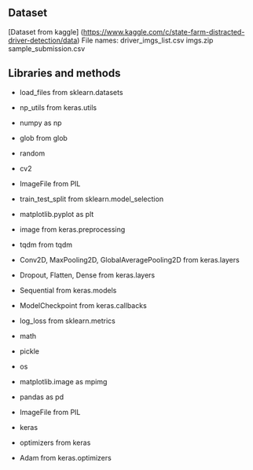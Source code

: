 ## Dataset
[Dataset from kaggle] (https://www.kaggle.com/c/state-farm-distracted-driver-detection/data)
File names: driver_imgs_list.csv imgs.zip sample_submission.csv

## Libraries and methods
- load_files from sklearn.datasets 
- np_utils from keras.utils 
- numpy as np
- glob from glob
- random
- cv2
- ImageFile from PIL                              
- train_test_split from sklearn.model_selection  
- matplotlib.pyplot as plt  

- image from keras.preprocessing                
- tqdm from tqdm  
- Conv2D, MaxPooling2D, GlobalAveragePooling2D from keras.layers 
- Dropout, Flatten, Dense from keras.layers
- Sequential from keras.models
- ModelCheckpoint from keras.callbacks 
- log_loss from sklearn.metrics 
- math
- pickle
- os
- matplotlib.image as mpimg
- pandas as pd 
- ImageFile from PIL     
- keras
- optimizers from keras
- Adam from keras.optimizers  
